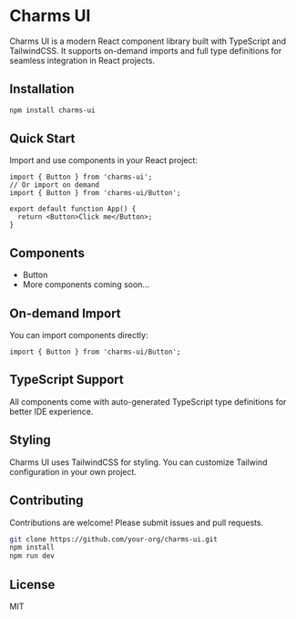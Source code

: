 # Charms UI

Charms UI is a modern React component library built with TypeScript and TailwindCSS. It supports on-demand imports and full type definitions for seamless integration in React projects.

## Installation

```bash
npm install charms-ui
```

## Quick Start

Import and use components in your React project:

```tsx
import { Button } from 'charms-ui';
// Or import on demand
import { Button } from 'charms-ui/Button';

export default function App() {
  return <Button>Click me</Button>;
}
```

## Components

- Button
- More components coming soon...

## On-demand Import

You can import components directly:

```tsx
import { Button } from 'charms-ui/Button';
```

## TypeScript Support

All components come with auto-generated TypeScript type definitions for better IDE experience.

## Styling

Charms UI uses TailwindCSS for styling. You can customize Tailwind configuration in your own project.

## Contributing

Contributions are welcome! Please submit issues and pull requests.

```bash
git clone https://github.com/your-org/charms-ui.git
npm install
npm run dev
```

## License

MIT